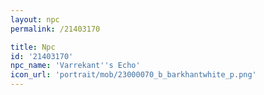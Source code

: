```yaml
---
layout: npc
permalink: /21403170

title: Npc
id: '21403170'
npc_name: 'Varrekant''s Echo'
icon_url: 'portrait/mob/23000070_b_barkhantwhite_p.png'
---
```

